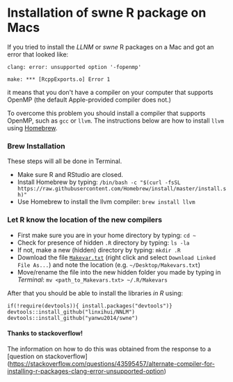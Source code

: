 # Installation of swne R package on Macs
If you tried to install the *LLNM* or *swne* R packages on a Mac and got an error that looked like:  

`clang: error: unsupported option '-fopenmp'`  

`make: *** [RcppExports.o] Error 1`  

it means that you don't have a compiler on your computer that supports OpenMP (the default Apple-provided compiler does not.)

To overcome this problem you should install a compiler that supports OpenMP, such as `gcc` or `llvm`. The instructions below are how to install `llvm` using [Homebrew](https://brew.sh).

### Brew Installation
These steps will all be done in Terminal.
* Make sure R and RStudio are closed.
* Install Homebrew by typing:
`/bin/bash -c "$(curl -fsSL https://raw.githubusercontent.com/Homebrew/install/master/install.sh)"`
* Use Homebrew to install the llvm compiler: `brew install llvm`

### Let R know the location of the new compilers
* First make sure you are in your home directory by typing: `cd ~`  
* Check for presence of hidden `.R` directory by typing: `ls -la`  
* If not, make a new (hidden) directory by typing: `mkdir .R`
* Download the file [`Makevar.txt`](https://raw.githubusercontent.com/QSBSC/QSBSC_Class_2020/master/mac_swne_installation/Makevars.txt) (right click and select `Download Linked File As...`) and note the location (e.g. `~/Desktop/Makevars.txt`)
* Move/rename the file into the new hidden folder you made by typing in *Terminal*: `mv <path_to_Makevars.txt> ~/.R/Makevars`

After that you should be able to install the libraries *in R* using:  

`if(!require(devtools)){ install.packages("devtools")}`  
`devtools::install_github("linxihui/NNLM")`  
`devtools::install_github("yanwu2014/swne")`  

#### Thanks to stackoverflow!
The information on how to do this was obtained from the response to a [question on stackoverflow]  (https://stackoverflow.com/questions/43595457/alternate-compiler-for-installing-r-packages-clang-error-unsupported-option)
